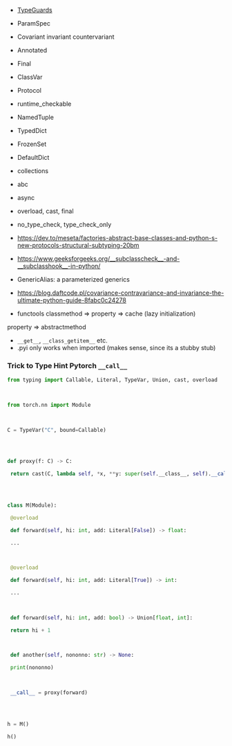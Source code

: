 - [TypeGuards](https://www.python.org/dev/peps/pep-0647/)
- ParamSpec
- Covariant invariant countervariant
- Annotated
- Final
- ClassVar
- Protocol
- runtime_checkable
- NamedTuple
- TypedDict
- FrozenSet
- DefaultDict
- collections
- abc
- async
- overload, cast, final
- no_type_check, type_check_only
- https://dev.to/meseta/factories-abstract-base-classes-and-python-s-new-protocols-structural-subtyping-20bm
- https://www.geeksforgeeks.org/__subclasscheck__-and-__subclasshook__-in-python/
- GenericAlias: a parameterized generics
- https://blog.daftcode.pl/covariance-contravariance-and-invariance-the-ultimate-python-guide-8fabc0c24278

- functools
classmethod => property => cache (lazy initialization)

property => abstractmethod
 
- `__get__`, `__class_getitem__` etc.
- .pyi only works when imported (makes sense, since its a stubby stub)

### Trick to Type Hint Pytorch `__call__`

```python
from typing import Callable, Literal, TypeVar, Union, cast, overload

  

from torch.nn import Module

  

C = TypeVar("C", bound=Callable)

  
  

def proxy(f: C) -> C:

 return cast(C, lambda self, *x, **y: super(self.__class__, self).__call__(*x, **y))

  
  

class M(Module):

 @overload

 def forward(self, hi: int, add: Literal[False]) -> float:

 ...

  

 @overload

 def forward(self, hi: int, add: Literal[True]) -> int:

 ...

  

 def forward(self, hi: int, add: bool) -> Union[float, int]:

 return hi + 1

  

 def another(self, nononno: str) -> None:

 print(nononno)

  

 __call__ = proxy(forward)

  
  

h = M()

h()
```